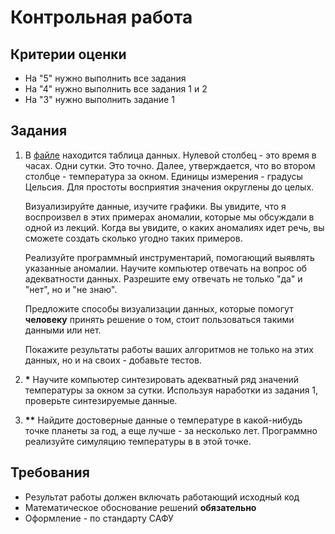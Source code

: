 # Контрольная работа

## Критерии оценки

* На "5" нужно выполнить все задания
* На "4" нужно выполнить все задания 1 и 2
* На "3" нужно выполнить задание 1

## Задания

1. В [файле](./samples.csv) находится таблица данных. Нулевой
   столбец - это время в часах. Одни сутки. Это точно. Далее,
   утверждается, что во втором столбце - температура за окном. Единицы
   измерения - градусы Цельсия. Для простоты восприятия значения
   округлены до целых.

    Визуализируйте данные, изучите графики. Вы увидите, что я
   воспроизвел в этих примерах аномалии, которые мы обсуждали в одной
   из лекций. Когда вы увидите, о каких аномалиях идет речь, вы
   сможете создать сколько угодно таких примеров.

    Реализуйте программный инструментарий, помогающий выявлять
   указанные аномалии. Научите компьютер отвечать на вопрос об
   адекватности данных. Разрешите ему отвечать не только "да" и "нет",
   но и "не знаю".

    Предложите способы визуализации данных, которые помогут
   **человеку** принять решение о том, стоит пользоваться такими
   данными или нет.

    Покажите результаты работы ваших алгоритмов не только на этих
   данных, но и на своих - добавьте тестов.

2. **\*** Научите компьютер синтезировать адекватный ряд значений
   температуры за окном за сутки. Используя наработки из задания 1,
   проверьте синтезируемые данные.

3. **\*\*** Найдите достоверные данные о температуре в какой-нибудь
   точке планеты за год, а еще лучше - за несколько лет. Программно
   реализуйте симуляцию температуры в в этой точке.

## Требования

* Результат работы должен включать работающий исходный код
* Математическое обоснование решений **обязательно**
* Оформление - по стандарту САФУ
